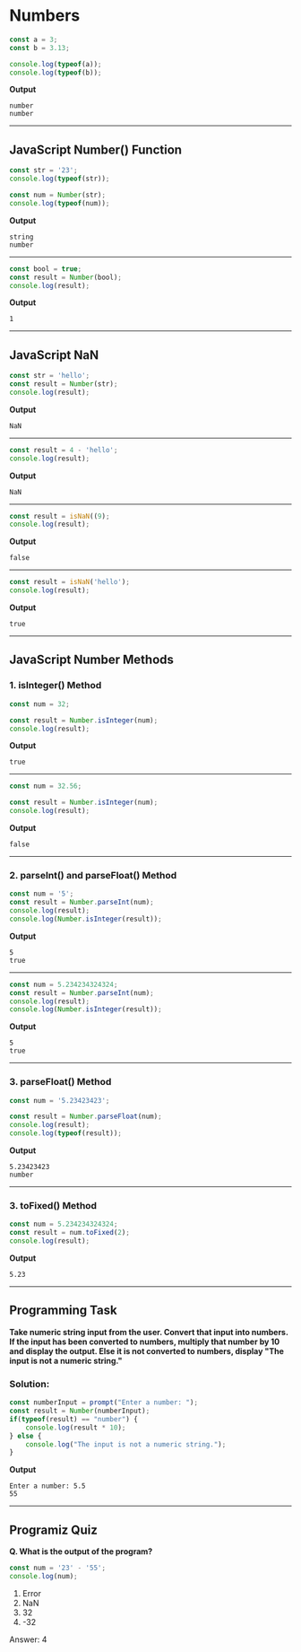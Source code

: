 # Numbers
```js
const a = 3;
const b = 3.13;

console.log(typeof(a));
console.log(typeof(b));
```
**Output**
```
number
number
```
***
## JavaScript Number() Function
```js
const str = '23';
console.log(typeof(str));

const num = Number(str);
console.log(typeof(num));
```
**Output**
```
string
number
```
***
```js
const bool = true;
const result = Number(bool);
console.log(result);
```
**Output**
```
1
```
***
## JavaScript NaN
```js
const str = 'hello';
const result = Number(str);
console.log(result);
```
**Output**
```
NaN
```
***
```js
const result = 4 - 'hello';
console.log(result);
```
**Output**
```
NaN
```
***
```js
const result = isNaN((9);
console.log(result);
```
**Output**
```
false
```
***
```js
const result = isNaN('hello');
console.log(result);
```
**Output**
```
true
```
***
## JavaScript Number Methods
### 1. isInteger() Method
```js
const num = 32;

const result = Number.isInteger(num);
console.log(result);
```
**Output**
```
true
```
***
```js
const num = 32.56;

const result = Number.isInteger(num);
console.log(result);
```
**Output**
```
false
```
***
### 2. parseInt() and parseFloat() Method
```js
const num = '5';
const result = Number.parseInt(num);
console.log(result);
console.log(Number.isInteger(result));
```
**Output**
```
5
true
```
***
```js
const num = 5.234234324324;
const result = Number.parseInt(num);
console.log(result);
console.log(Number.isInteger(result));
```
**Output**
```
5
true
```
***
### 3. parseFloat() Method
```js
const num = '5.23423423';

const result = Number.parseFloat(num);
console.log(result);
console.log(typeof(result));
```
**Output**
```
5.23423423
number
```
***
### 3. toFixed() Method
```js
const num = 5.234234324324;
const result = num.toFixed(2);
console.log(result);
```
**Output**
```
5.23
```
***
## Programming Task
**Take numeric string input from the user.
Convert that input into numbers.
If the input has been converted to numbers, multiply that number by 10 and display the output.
Else it is not converted to numbers, display "The input is not a numeric string."**
### Solution:
```js
const numberInput = prompt("Enter a number: ");
const result = Number(numberInput);
if(typeof(result) == "number") {
    console.log(result * 10);
} else {
    console.log("The input is not a numeric string.");
}
```
**Output**
```
Enter a number: 5.5
55
```
***
## Programiz Quiz
**Q. What is the output of the program?**
```js
const num = '23' - '55';
console.log(num);
```
1. Error
2. NaN
3. 32
4. -32

Answer: 4
